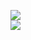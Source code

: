 [![](https://img.shields.io/badge/Made%20With-Github%20Spray-lightgrey.svg?style=for-the-badge&logo=github)](https://github.com/Annihil/github-spray#831)  
[![](https://i.imgur.com/2DrTn0Z.gif)](https://github.com/Annihil/github-spray)